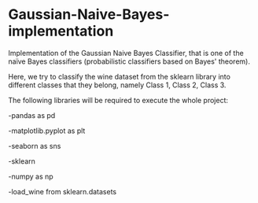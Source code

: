 # Gaussian-Naive-Bayes-implementation
Implementation of the Gaussian Naive Bayes Classifier, that is one of the naïve Bayes classifiers (probabilistic classifiers based on Bayes' theorem).

Here, we try to classify the wine dataset from the sklearn library into different classes that they belong, namely Class 1, Class 2, Class 3.

The following libraries will be required to execute the whole project:

-pandas as pd

-matplotlib.pyplot as plt

-seaborn as sns

-sklearn

-numpy as np

-load_wine from sklearn.datasets
